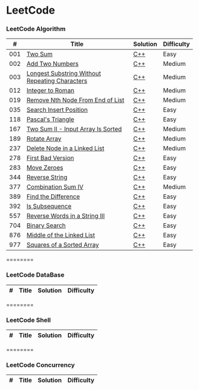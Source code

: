 
LeetCode
========

### LeetCode Algorithm

| # | Title | Solution | Difficulty |
|---| ----- | -------- | ---------- |
|001|[Two Sum](https://leetcode.com/problems/two-sum/)| [C++](./algorithms/cpp/1-Two-Sum.cpp) |Easy|
|002|[Add Two Numbers](https://leetcode.com/problems/add-two-numbers/)| [C++](./algorithms/cpp/2-Add-Two-Numbers.cpp) |Medium|
|003|[Longest Substring Without Repeating Characters](https://leetcode.com/problems/longest-substring-without-repeating-characters/)| [C++](./algorithms/cpp/3-Longest-Substring-Without-Repeating-Characters.cpp) |Medium|
|012|[Integer to Roman](https://leetcode.com/problems/integer-to-roman/)| [C++](./algorithms/cpp/12-Integer-to-Roman.cpp) |Medium|
|019|[Remove Nth Node From End of List](https://leetcode.com/problems/remove-nth-node-from-end-of-list/)| [C++](./algorithms/cpp/19-Remove-Nth-Node-From-End-of-List.cpp) |Medium|
|035|[Search Insert Position](https://leetcode.com/problems/search-insert-position/)| [C++](./algorithms/cpp/35-Search-Insert-Position.cpp) |Easy|
|118|[Pascal's Triangle](https://leetcode.com/problems/pascals-triangle/)| [C++](./algorithms/cpp/118.-Pascal's-Triangle.cpp) |Easy|
|167|[Two Sum II - Input Array Is Sorted](https://leetcode.com/problems/two-sum-ii-input-array-is-sorted/)| [C++](./algorithms/cpp/167-Two-Sum-II-Input-Array-Is-Sorted.cpp) |Medium|
|189|[Rotate Array](https://leetcode.com/problems/rotate-array/)| [C++](./algorithms/cpp/189-Rotate-Array.cpp) |Medium|
|237|[Delete Node in a Linked List](https://leetcode.com/problems/delete-node-in-a-linked-list/)| [C++](./algorithms/cpp/237-Delete-Node-in-a-Linked-List.cpp) |Medium|
|278|[First Bad Version](https://leetcode.com/problems/first-bad-version/)| [C++](./algorithms/cpp/278-First-Bad-Version.cpp) |Easy|
|283|[Move Zeroes](https://leetcode.com/problems/move-zeroes/)| [C++](./algorithms/cpp/283-Move-Zeroes.cpp) |Easy|
|344|[Reverse String](https://leetcode.com/problems/reverse-string/)| [C++]( ./algorithms/cpp/344-Reverse-String.cpp) |Easy|
|377|[Combination Sum IV](https://leetcode.com/problems/combination-sum-iv/)| [C++]( ./algorithms/cpp/377-Combination-Sum-IV.cpp) |Medium|
|389|[Find the Difference](https://leetcode.com/problems/find-the-difference/)| [C++]( ./algorithms/cpp/389-Find-the-Difference.cpp) |Easy|
|392|[Is Subsequence](https://leetcode.com/problems/is-subsequence/)| [C++]( ./algorithms/cpp/392-Is-Subsequence.cpp) |Easy|
|557|[Reverse Words in a String III](https://leetcode.com/problems/reverse-words-in-a-string-iii/)| [C++]( ./algorithms/cpp/557-Reverse-Words-in-a-String-III.cpp) |Easy|
|704|[Binary Search](https://leetcode.com/problems/binary-search/)| [C++]( ./algorithms/cpp/704-Binary-Search.cpp) |Easy|
|876|[Middle of the Linked List](https://leetcode.com/problems/middle-of-the-linked-list/)| [C++]( ./algorithms/cpp/876-Middle-of-the-Linked-List.cpp) |Easy|
|977|[Squares of a Sorted Array](https://leetcode.com/problems/squares-of-a-sorted-array/)| [C++](./algorithms/cpp/977-Squares-of-a-Sorted-Array.cpp) |Easy|

========

### LeetCode DataBase
| # | Title | Solution | Difficulty |
|---| ----- | -------- | ---------- |

========

### LeetCode Shell
| # | Title | Solution | Difficulty |
|---| ----- | -------- | ---------- |

========

### LeetCode Concurrency
| # | Title | Solution | Difficulty |
|---| ----- | -------- | ---------- |
